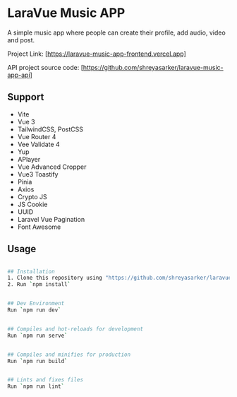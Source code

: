 # LaraVue Music APP
A simple music app where people can create their profile, add audio, video and post.

Project Link: [https://laravue-music-app-frontend.vercel.app]

API project source code: [https://github.com/shreyasarker/laravue-music-app-api]

## Support
- Vite
- Vue 3
- TailwindCSS, PostCSS
- Vue Router 4
- Vee Validate 4
- Yup
- APlayer
- Vue Advanced Cropper
- Vue3 Toastify
- Pinia
- Axios
- Crypto JS
- JS Cookie
- UUID
- Laravel Vue Pagination
- Font Awesome

## Usage

```bash

## Installation
1. Clone this repository using "https://github.com/shreyasarker/laravue-music-app-frontend.git"
2. Run `npm install`


## Dev Environment
Run `npm run dev`


## Compiles and hot-reloads for development
Run `npm run serve`


## Compiles and minifies for production
Run `npm run build`


## Lints and fixes files
Run `npm run lint`
```
